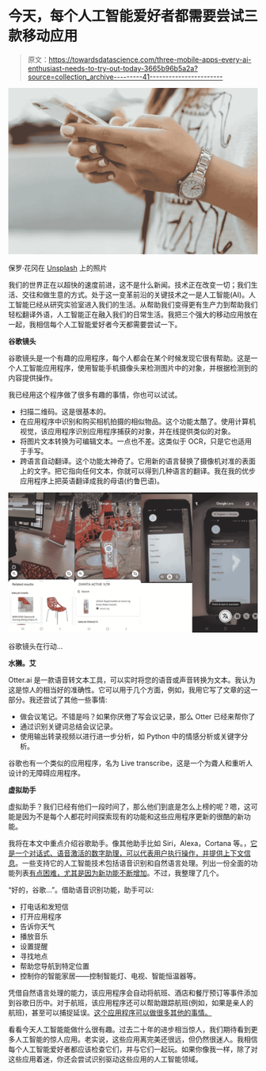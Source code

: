 # 今天，每个人工智能爱好者都需要尝试三款移动应用

> 原文：<https://towardsdatascience.com/three-mobile-apps-every-ai-enthusiast-needs-to-try-out-today-3665b96b5a2a?source=collection_archive---------41----------------------->

![](img/9f585eaddf30fdf73ab8d4e84bf58953.png)

保罗·花冈在 [Unsplash](https://unsplash.com/?utm_source=unsplash&utm_medium=referral&utm_content=creditCopyText) 上的照片

我们的世界正在以超快的速度前进，这不是什么新闻。技术正在改变一切；我们生活、交往和做生意的方式。处于这一变革前沿的关键技术之一是人工智能(AI)。人工智能已经从研究实验室进入我们的生活。从帮助我们变得更有生产力到帮助我们轻松翻译外语，人工智能正在融入我们的日常生活。我把三个强大的移动应用放在一起，我相信每个人工智能爱好者今天都需要尝试一下。

**谷歌镜头**

谷歌镜头是一个有趣的应用程序，每个人都会在某个时候发现它很有帮助。这是一个人工智能应用程序，使用智能手机摄像头来检测图片中的对象，并根据检测到的内容提供操作。

我已经用这个程序做了很多有趣的事情，你也可以试试。

*   扫描二维码。这是很基本的。
*   在应用程序中识别和购买相机拍摄的相似物品。这个功能太酷了。使用计算机视觉，该应用程序识别应用程序捕获的对象，并在线提供类似的对象。
*   将图片文本转换为可编辑文本。一点也不差。这类似于 OCR，只是它也适用于手写。
*   跨语言自动翻译。这个功能太神奇了。它用新的语言替换了摄像机对准的表面上的文字。把它指向任何文本，你就可以得到几种语言的翻译。我在我的优步应用程序上把英语翻译成我的母语(约鲁巴语)。

![](img/39cf1dc9c599de06d3f9753b76eb6574.png)

谷歌镜头在行动…

**水獭。艾**

Otter.ai 是一款语音转文本工具，可以实时将您的语音或声音转换为文本。我认为这是惊人的相当好的准确性。它可以用于几个方面，例如，我用它写了文章的这一部分。我还尝试了其他一些事情:

*   做会议笔记。不错是吗？如果你厌倦了写会议记录，那么 Otter 已经来帮你了
*   通过识别关键词总结会议记录。
*   使用输出转录视频以进行进一步分析，如 Python 中的情感分析或关键字分析。

谷歌也有一个类似的应用程序，名为 Live transcribe，这是一个为聋人和重听人设计的无障碍应用程序。

**虚拟助手**

虚拟助手？我们已经有他们一段时间了，那么他们到底是怎么上榜的呢？嗯，这可能是因为不是每个人都花时间探索现有的功能和这些应用程序更新的很酷的新功能。

我将在本文中重点介绍谷歌助手。像其他助手比如 Siri，Alexa，Cortana 等。，[它是一个对话式、语音激活的数字助理，可以代表用户执行操作，并提供上下文信息](https://www.techrepublic.com/article/google-assistant-the-smart-persons-guide/)。一些支持它的人工智能技术包括语音识别和自然语言处理。列出一份全面的功能列表[有点困难，尤其是因为新功能不断增加](https://www.blog.google/products/assistant/ces-2020-google-assistant/)。不过，我整理了几个。

“好的，谷歌…”。借助语音识别功能，助手可以:

*   打电话和发短信
*   打开应用程序
*   告诉你天气
*   播放音乐
*   设置提醒
*   寻找地点
*   帮助您导航到特定位置
*   控制你的智能家居——控制智能灯、电视、智能恒温器等。

凭借自然语言处理的能力，该应用程序会自动将航班、酒店和餐厅预订等事件添加到谷歌日历中。对于航班，该应用程序还可以帮助跟踪航班(例如，如果是亲人的航班)，甚至可以捕捉延误。[这个应用程序可以做很多其他的事情。](https://www.cnet.com/how-to/every-google-assistant-command-for-your-nest-speaker-or-display/)

看看今天人工智能能做什么很有趣。过去二十年的进步相当惊人，我们期待看到更多人工智能的惊人应用。老实说，这些应用离完美还很远，但仍然很迷人。我相信每个人工智能爱好者都应该检查它们，并与它们一起玩。如果你像我一样，除了对这些应用着迷，你还会尝试识别驱动这些应用的人工智能领域。